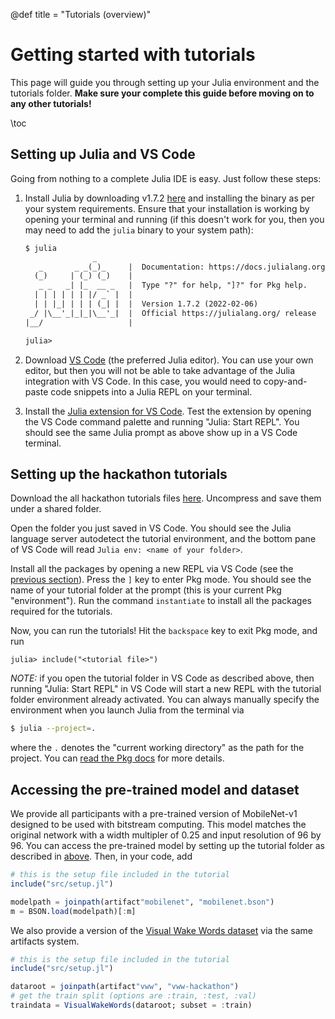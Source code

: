 @def title = "Tutorials (overview)"

# Getting started with tutorials

This page will guide you through setting up your Julia environment and the tutorials folder. **Make sure your complete this guide before moving on to any other tutorials!**

\toc

## Setting up Julia and VS Code

Going from nothing to a complete Julia IDE is easy. Just follow these steps:

1. Install Julia by downloading v1.7.2 [here](https://julialang.org/downloads/) and installing the binary as per your system requirements. Ensure that your installation is working by opening your terminal and running (if this doesn't work for you, then you may need to add the `julia` binary to your system path):
    ```txt
    $ julia
                   _
       _       _ _(_)_     |  Documentation: https://docs.julialang.org
      (_)     | (_) (_)    |
       _ _   _| |_  __ _   |  Type "?" for help, "]?" for Pkg help.
      | | | | | | |/ _` |  |
      | | |_| | | | (_| |  |  Version 1.7.2 (2022-02-06)
     _/ |\__'_|_|_|\__'_|  |  Official https://julialang.org/ release
    |__/                   |
    
    julia>
    ```

2. Download [VS Code](https://code.visualstudio.com) (the preferred Julia editor). You can use your own editor, but then you will not be able to take advantage of the Julia integration with VS Code. In this case, you would need to copy-and-paste code snippets into a Julia REPL on your terminal.

3. Install the [Julia extension for VS Code](https://marketplace.visualstudio.com/items?itemName=julialang.language-julia). Test the extension by opening the VS Code command palette and running "Julia: Start REPL". You should see the same Julia prompt as above show up in a VS Code terminal.

## Setting up the hackathon tutorials

Download the all hackathon tutorials files [here](/assets/tutorials.tar.gz). Uncompress and save them under a shared folder.

Open the folder you just saved in VS Code. You should see the Julia language server autodetect the tutorial environment, and the bottom pane of VS Code will read `Julia env: <name of your folder>`.

Install all the packages by opening a new REPL via VS Code (see the [previous section](#setting-up-julia-and-vs-code)). Press the `]` key to enter Pkg mode. You should see the name of your tutorial folder at the prompt (this is your current Pkg "environment"). Run the command `instantiate` to install all the packages required for the tutorials.

Now, you can run the tutorials! Hit the `backspace` key to exit Pkg mode, and run
```julia-repl
julia> include("<tutorial file>")
```

*NOTE:* if you open the tutorial folder in VS Code as described above, then running "Julia: Start REPL" in VS Code will start a new REPL with the tutorial folder environment already activated. You can always manually specify the environment when you launch Julia from the terminal via
```bash
$ julia --project=.
```
where the `.` denotes the "current working directory" as the path for the project. You can [read the Pkg docs](https://pkgdocs.julialang.org/v1/environments/#Using-someone-else's-project) for more details.

## Accessing the pre-trained model and dataset

We provide all participants with a pre-trained version of MobileNet-v1 designed to be used with bitstream computing. This model matches the original network with a width multipler of 0.25 and input resolution of 96 by 96. You can access the pre-trained model by setting up the tutorial folder as described in [above](#setting-up-the-hackathon-tutorials). Then, in your code, add
```julia
# this is the setup file included in the tutorial
include("src/setup.jl")

modelpath = joinpath(artifact"mobilenet", "mobilenet.bson")
m = BSON.load(modelpath)[:m]
```

We also provide a version of the [Visual Wake Words dataset](https://arxiv.org/abs/1906.05721) via the same artifacts system.

```julia
# this is the setup file included in the tutorial
include("src/setup.jl")

dataroot = joinpath(artifact"vww", "vww-hackathon")
# get the train split (options are :train, :test, :val)
traindata = VisualWakeWords(dataroot; subset = :train)
```
